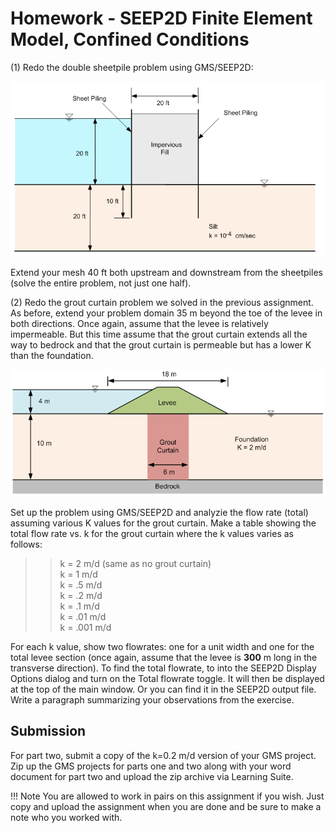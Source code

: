 # Homework - SEEP2D Finite Element Model, Confined Conditions

(1) Redo the double sheetpile problem using GMS/SEEP2D:

![sheetpile_dual.gif](sheetpile_dual.gif)

Extend your mesh 40 ft both upstream and downstream from the sheetpiles (solve the entire problem, not just one half).

(2) Redo the grout curtain problem we solved in the previous assignment. As before, extend your problem domain 35 m beyond the toe of the levee in both directions. Once again, assume that the levee is relatively impermeable. But this time assume that the grout curtain extends all the way to bedrock and that the grout curtain is permeable but has a lower K than the foundation.

![levee.gif](levee.gif)

Set up the problem using GMS/SEEP2D and analyzie the flow rate (total) assuming various K values for the grout curtain. Make a table showing the total flow rate vs. k for the grout curtain where the k values varies as follows:

>>k = 2 m/d (same as no grout curtain)<br>
k = 1 m/d<br>
k = .5 m/d<br>
k = .2 m/d<br>
k = .1 m/d<br>
k = .01 m/d<br>
k = .001 m/d<br>

For each k value, show two flowrates: one for a unit width and one for the total levee section (once again, assume that the levee is **300** m long in the transverse direction). To find the total flowrate, to into the SEEP2D Display Options dialog and turn on the Total flowrate toggle. It will then be displayed at the top of the main window. Or you can find it in the SEEP2D output file. Write a paragraph summarizing your observations from the exercise.

## Submission

For part two, submit a copy of the k=0.2 m/d version of your GMS project. Zip up the GMS projects for parts one and two along with your word document for part two and upload the zip archive via Learning Suite.

!!! Note
    You are allowed to work in pairs on this assignment if you wish. Just copy and upload the assignment when you are done and be sure to make a note who you worked with.
